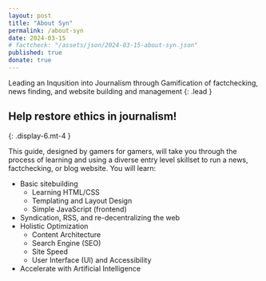 ```yaml
---
layout: post
title: "About Syn"
permalink: /about-syn
date: 2024-03-15
# factcheck: "/assets/json/2024-03-15-about-syn.json"
published: true
donate: true
---
```

Leading an Inqusition into Journalism through Gamification of factchecking, news finding, and website building and management
{: .lead }

## Help restore ethics in journalism! 
{: .display-6.mt-4 }

This guide, designed by gamers for gamers, will take you through the process of learning and using a diverse entry level skillset to run a news, factchecking, or blog website. You will learn:

- Basic sitebuilding
  -  Learning HTML/CSS
  -  Templating and Layout Design
  -  Simple JavaScript (frontend)
- Syndication, RSS, and re-decentralizing the web
- Holistic Optimization
  - Content Architecture
  - Search Engine (SEO)
  - Site Speed
  - User Interface (UI) and Accessibility
- Accelerate with Artificial Intelligence 

  